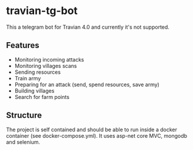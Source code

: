 # travian-tg-bot
 
This a telegram bot for Travian 4.0 and currently it's not supported.

## Features
- Monitoring incoming attacks
- Monitoring villages scans
- Sending resources
- Train army
- Preparing for an attack (send, spend resources, save army)
- Building villages
- Search for farm points

## Structure
The project is self contained and should be able to run inside a docker container (see docker-compose.yml). It uses asp-net core MVC, mongodb and selenium.